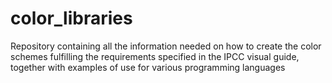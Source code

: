 # color_libraries
Repository containing all the information needed on how to create the color schemes fulfilling the requirements specified in the IPCC visual guide, together with examples of use for various programming languages
